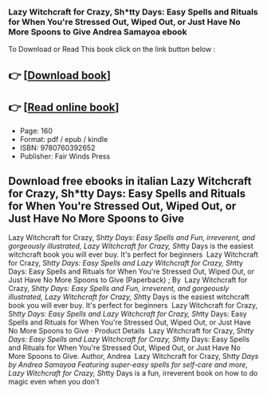 ### Lazy Witchcraft for Crazy, Sh*tty Days: Easy Spells and Rituals for When You're Stressed Out, Wiped Out, or Just Have No More Spoons to Give Andrea Samayoa ebook

To Download or Read This book click on the link button below :

## 👉  [**[Download book](http://get-pdfs.com/download.php?group=book&from=github.com&id=719062&lnk=1064 "Download book")**]

## 👉  [**[Read online book](http://get-pdfs.com/download.php?group=book&from=github.com&id=719062&lnk=1064 "Read online book")**]


* Page: 160
* Format: pdf / epub / kindle
* ISBN: 9780760392652
* Publisher: Fair Winds Press



## Download free ebooks in italian Lazy Witchcraft for Crazy, Sh*tty Days: Easy Spells and Rituals for When You're Stressed Out, Wiped Out, or Just Have No More Spoons to Give



 Lazy Witchcraft for Crazy, Sh*tty Days: Easy Spells and Fun, irreverent, and gorgeously illustrated, Lazy Witchcraft for Crazy, Sh*tty Days is the easiest witchcraft book you will ever buy. It&#039;s perfect for beginners 
 Lazy Witchcraft for Crazy, Sh*tty Days: Easy Spells and Lazy Witchcraft for Crazy, Sh*tty Days: Easy Spells and Rituals for When You&#039;re Stressed Out, Wiped Out, or Just Have No More Spoons to Give (Paperback) ; By 
 Lazy Witchcraft for Crazy, Sh*tty Days: Easy Spells and Fun, irreverent, and gorgeously illustrated, Lazy Witchcraft for Crazy, Sh*tty Days is the easiest witchcraft book you will ever buy. It&#039;s perfect for beginners 
 Lazy Witchcraft for Crazy, Sh*tty Days: Easy Spells and Lazy Witchcraft for Crazy, Sh*tty Days: Easy Spells and Rituals for When You&#039;re Stressed Out, Wiped Out, or Just Have No More Spoons to Give · Product Details 
 Lazy Witchcraft for Crazy, Sh*tty Days: Easy Spells and Lazy Witchcraft for Crazy, Sh*tty Days: Easy Spells and Rituals for When You&#039;re Stressed Out, Wiped Out, or Just Have No More Spoons to Give. Author, Andrea 
 Lazy Witchcraft for Crazy, Sh*tty Days by Andrea Samayoa Featuring super-easy spells for self-care and more, Lazy Witchcraft for Crazy, Sh*tty Days is a fun, irreverent book on how to do magic even when you don&#039;t 





